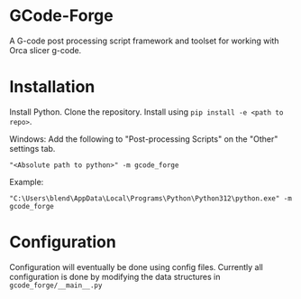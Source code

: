 # GCode-Forge
A G-code post processing script framework and toolset for working with Orca slicer g-code.

# Installation

Install Python. Clone the repository. Install using `pip install -e <path to repo>`.

Windows:
Add the following to "Post-processing Scripts" on the "Other" settings tab.

    "<Absolute path to python>" -m gcode_forge

Example:

    "C:\Users\blend\AppData\Local\Programs\Python\Python312\python.exe" -m gcode_forge

# Configuration

Configuration will eventually be done using config files. Currently all configuration is done by modifying the data structures in `gcode_forge/__main__.py`

